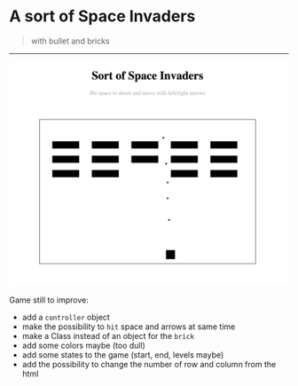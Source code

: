# A sort of Space Invaders
> with bullet and bricks 
***

![Sort of space invaders game view](./view.png)

Game still to improve:
- add a `controller` object
- make the possibility to `hit` space and arrows at same time
- make a Class instead of an object for the `brick`
- add some colors maybe (too dull)
- add some states to the game (start, end, levels maybe)
- add the possibility to change the number of row and column from the html 

[comment]: <> (https://www.youtube.com/watch?v=opA9Tc-cqgc)